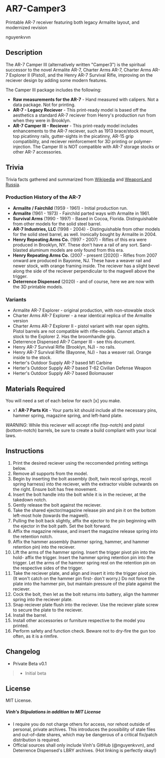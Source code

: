 # AR7-Camper3
Printable AR-7 receiver featuring both legacy Armalite layout, and modernized revision

nguyenkvvn

## Description
The AR-7 Camper III (alternatively written "Camper3") is the spiritual successor to the novel Armalite AR-7, Charter Arms AR-7, Charter Arms AR-7 Explorer II (Pistol), and the Henry AR-7 Survival Rifle, improving on the reciever design by adding some modern features.

The Camper III package includes the following:
- **Raw measurements for the AR-7** - Hand measured with calipers. Not a data package. Not for printing.
- **AR-7 - Legacy Reciever** - This print-ready model is based off the aesthetics a standard AR-7 reciever from Henry's production run from when they were in Brooklyn.
- **AR-7 Camper III - Reciever** - This print-ready model includes enhancements to the AR-7 reciever, such as 1913 brace/stock mount, top picatinny rails, gutter-sights in the picatinny, AR-15 grip compatibility, and reciever reinforcement for 3D printing or polymer-injection. The Camper III is NOT compatible with AR-7 storage stocks or other AR-7 accessories.

## Trivia

Trivia facts gathered and summarized from [Wikipedia](https://en.wikipedia.org/wiki/ArmaLite_AR-7) and [WeaponLand Russia](http://weaponland.ru/load/oruzhie_vyzhivanija_armalite_ar_7_henry_survival_rifle/154-1-0-950).

### Production History of the AR-7
- **Armalite / Fairchild** (1959 - 1961) - Initial production run.
- **Armalite** (1961 - 1973) - Fairchild parted ways with Armalite in 1961.
- **Survival Arms** (1990 - 1997) - Based in Cocoa, Florida. Distinguishable from other models for the solid steel barrel.
- **AR-7 Industries, LLC** (1998 - 2004) - Distinguishable from other models for the solid steel barrel, as well. Ironically bought by Armalite in 2004.
- **Henry Repeating Arms Co.** (1997 - 2007) - Rifles of this era were produced in Brooklyn, NY. These don't have a rail of any sort. Sand-blasted aluminum models are only found from this era.
- **Henry Repeating Arms Co.** (2007 - present [2020]) - Rifles from 2007 onward are produced in Bayonne, NJ. These have a weaver rail and newer stock, with orange framing inside. The reciever has a slight bevel along the side of the reciever perpendicular to the magwell above the trigger.
- **Deterrence Dispensed** (2020) - and of course, here we are now with the 3D printable models.

### Variants
- Armalite AR-7 Explorer - original production, with non-stowable stock
- Charter Arms AR-7 Explorer - a near identical replica of the Armalite version
- Charter Arms AR-7 Explorer II - pistol variant with rear open sights. Pistol barrels are not compatible with rifle-models. Cannot attach a stock to the Explorer 2. Has the broomhandle grip.
- Deterrence Dispensed AR-7 Camper III - see this document.
- Henry AR-7 Survival Rifle (Brooklyn, NJ) - no rails.
- Henry AR-7 Survival Rifle (Bayonne, NJ) - has a weaver rail. Orange inside to the stock.
- Herter's Outdoor Supply AR-7 based M1 Carbine
- Herter's Outdoor Supply AR-7 based T-62 Civilian Defense Weapon
- Herter's Outdoor Supply AR-7 based Bolomauser

## Materials Required
You will need a set of each below for each [x] you make.
- x1 **AR-7 Parts Kit** - Your parts kit should include all the necessary pins, hammer spring, magazine spring, and left-hand plate.

_WARNING_: While this reciever will accept rifle (top-notch) and pistol (bottom-notch) barrels, be sure to create a build compliant with your local laws. 

## Instructions
1. Print the desired reciever using the reccomended printing settings below.
2. Remove all supports from the model.
3. Begin by inserting the bolt assembly (bolt, twin recoil springs, recoil spring harness) into the reciever, with the extractor visible outwards on the right. Ensure bolt has free movement.
4. Insert the bolt handle into the bolt while it is in the reciever, at the takedown notch.
5. Gently release the bolt against the reciever.
6. Take the shared ejector/magazine release pin and pin it on the bottom left-most hole (towards the magwell).
7. Pulling the bolt back slightly, affix the ejector to the pin beginning with the ejector in the bolt path. Set the bolt forward.
8. Affix the magazine release, and insert the magazine release spring into the retention notch.
9. Affix the hammer assembly (hammer spring, hammer, and hammer retention pin) into the reciever.
10. Lift the arms of the hammer spring. Insert the trigger pivot pin into the hold- affix the trigger. Insert the hammer spring retention pin into the trigger. Let the arms of the hammer spring rest on the retention pin on the respective sides of the trigger.
11. Take the reciever plate, and align and insert it into the trigger pivot pin. (It won't catch on the hammer pin first- don't worry.) Do not force the plate into the hammer pin, but maintain pressure of the plate against the reciever.
12. Cock the bolt, then let as the bolt returns into battery, align the hammer spring into the reciever plate.
13. Snap reciever plate flush into the reciever. Use the reciever plate screw to secure the plate to the reciever.
14. Install the barrel.
15. Install other accessories or furniture respective to the model you printed.
16. Perform safety and function check. Beware not to dry-fire the gun too often, as it is a rimfire.

## Changelog
* Private Beta v0.1
> - Initial beta

## License
MIT License.

##### Vinh's Stipulations in addition to MIT License
* I require you do not charge others for access, nor rehost outside of personal, private archives. This introduces the possibility of stale files and out-of-date shares, which may be dangerous of a critical fix/patch distribution is required.
* Official sources shall only include Vinh's GitHub (@nguyenkvvn), and Deterrence Dispensed's LBRY archives. (Hot linking is perfectly okay!)
